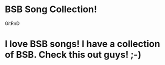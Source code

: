 BSB Song Collection!
===============================

GitRnD

I love BSB songs!
I have a collection of BSB. Check this out guys! ;-)
=======
